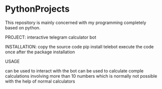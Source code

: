 # PythonProjects
This repository is mainly concerned with my programming completely based on python.

PROJECT:
interactive telegram calculator bot

INSTALLATION:
copy  the source code
pip install telebot
execute the code once after the package installation

USAGE

can be used to interact with the bot
can be used to calculate comple calculations involving more than
10 numbers which is normally not possible with the help of
normal calculators





